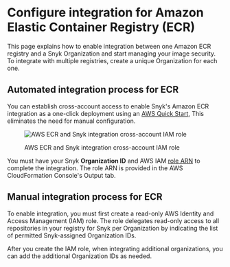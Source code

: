 # Configure integration for Amazon Elastic Container Registry (ECR)

This page explains how to enable integration between one Amazon ECR registry and a Snyk Organization and start managing your image security. To integrate with multiple registries, create a unique Organization for each one.

## **Automated integration process for ECR**

You can establish cross-account access to enable Snyk's Amazon ECR integration as a one-click deployment using an [AWS Quick Start](https://github.com/aws-quickstart/quickstart-snyk-security), This eliminates the need for manual configuration.

<figure><img src="../../../.gitbook/assets/quickstart-snyk-security-ecr (1) (1).png" alt="AWS ECR and Snyk integration cross-account IAM role"><figcaption><p>AWS ECR and Snyk integration cross-account IAM role</p></figcaption></figure>

You must have your Snyk **Organization ID** and AWS IAM [role ARN](https://docs.aws.amazon.com/IAM/latest/UserGuide/reference\_identifiers.html#identifiers-arns) to complete the integration. The role ARN is provided in the AWS CloudFormation Console's Output tab.

## **Manual integration process for ECR**

To enable integration, you must first create a read-only AWS Identity and Access Management (IAM) role. The role delegates read-only access to all repositories in your registry for Snyk per Organization by indicating the list of permitted Snyk-assigned Organization IDs.

After you create the IAM role, when integrating additional organizations, you can add the additional Organization IDs as needed.
